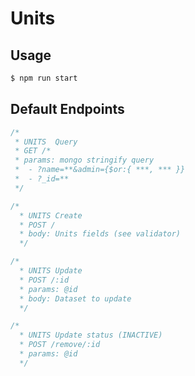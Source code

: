 # Units 

## Usage
```bash
$ npm run start
```

## Default Endpoints

```js
/*
 * UNITS  Query
 * GET /*
 * params: mongo stringify query
 *  - ?name=**&admin={$or:{ ***, *** }}
 *  - ?_id=**
 */
```

```js
/*
  * UNITS Create
  * POST /
  * body: Units fields (see validator)
  */
```

```js
/*
  * UNITS Update
  * POST /:id
  * params: @id 
  * body: Dataset to update
  */
```

```js
/*
  * UNITS Update status (INACTIVE)
  * POST /remove/:id
  * params: @id 
  */
 ```


